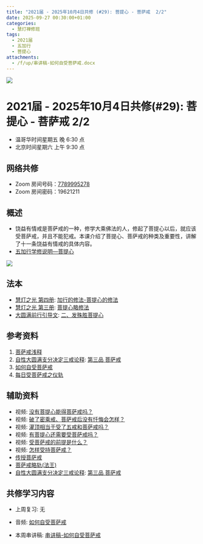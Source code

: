 ```yaml
---
title: "2021届 - 2025年10月4日共修 (#29): 菩提心 - 菩萨戒  2/2"
date: 2025-09-27 00:30:00+01:00
categories:
  - 慧灯禅修班
tags:
  - 2021届
  - 五加行
  - 菩提心
attachments:
  - /f/up/串讲稿-如何自受菩萨戒.docx
---
```

![](/f/up/maxresdefault.jpg)

# 2021届 - 2025年10月4日共修(#29): 菩提心 - 菩萨戒  2/2

* 温哥华时间星期五 晚 6:30 点
* 北京时间星期六 上午 9:30 点

## 网络共修

* Zoom 房间号码：[7789995278](https://zoom.us/j/7789995278)
* Zoom 房间密码：19621211

## 概述

* 饶益有情戒是菩萨戒的一种，修学大乘佛法的人，修起了菩提心以后，就应该受菩萨戒，并且不能犯戒。本课介绍了菩提心、菩萨戒的种类及重要性，讲解了十一条饶益有情戒的具体内容。
* [](<>)[](<>)[](<>)[](<>)[](<>)[](<>)[](<>)[](<>)[](<>)[](https://fohuifayu.com/index.php/huideng-jiangtang/chanxiuke/zen-04/8656-zen04-gy)[](https://fohuifayu.com/index.php/huideng-jiangtang/chanxiuke/zen-04/8656-zen04-gy)[五加行学修说明—菩提心](https://fohuifayu.com/index.php/huideng-jiangtang/chanxiuke/zen-04/8657-zen04-ptx)

![](/f/up/发心偈.jpg)

[](https://fohuifayu.com/index.php/huideng-jiangtang/chanxiuke/zen-04/8657-zen04-ptx)

## 法本

* [](<>)[](<>)[](<>)[](https://huidengchanxiu.net/books/b3/)[](https://fohuifayu.com/index.php/huideng-zhiguang/huideng-series/si-ce)[](https://fohuifayu.com/index.php/huideng-zhiguang/huideng-series/si-ce/236-a00033)[](https://fohuifayu.com/index.php/huideng-zhiguang/huideng-chanxiu/di-si-ce)[](https://fohuifayu.com/index.php/other-column/xiangguan-jinglun/lundian/qianxing-yindaowen/8394-d42)[](https://fohuifayu.com/index.php/huideng-zhiguang/huideng-chanxiu)[慧灯之光 第四册](https://fohuifayu.com/index.php/huideng-zhiguang/huideng-series/si-ce): [加行的修法-菩提心的修法](https://fohuifayu.com/index.php/huideng-zhiguang/huideng-series/si-ce/180-a00028?title=)
* [慧灯之光 第三册](https://fohuifayu.com/index.php/huideng-zhiguang/huideng-series/san-ce): [菩提心略修法](https://fohuifayu.com/index.php/huideng-zhiguang/huideng-series/san-ce/140-a00008)
* [大圆满前行引导文](https://huidengchanxiu.net/refs/qxgs/dymqx-fcgs): [二、发殊胜菩提心](https://huidengchanxiu.net/refs/qxgs/dymqx-fcgs#%E4%BA%8C%E5%8F%91%E6%AE%8A%E8%83%9C%E8%8F%A9%E6%8F%90%E5%BF%83)

## 参考资料

1. [](https://huidengchanxiu.net/refs/qxgs)[](https://www.xianmixuezi.com/%E9%81%93%E6%AC%A1%E7%AC%AC%E6%96%87%E5%BA%93/%E8%8F%A9%E6%8F%90%E9%81%93%E6%AC%A1%E7%AC%AC%E5%B9%BF%E8%AE%BA/%E5%9B%9B%E8%8F%A9%E6%8F%90%E9%81%93%E6%AC%A1%E7%AC%AC%E5%B9%BF%E8%AE%BA%E8%AE%B2%E8%AE%B0%E4%B8%89/%E4%B8%8B%E5%A3%AB%E9%81%93)[](https://www.zhihuihai.net/%E6%99%BA%E6%82%B2%E5%AD%A6%E5%A0%82/2022%E4%BC%A0%E6%B3%95/%E4%BD%9B%E5%AD%90%E8%A1%8C%E9%87%8A2022)[](https://fohuifayu.com/index.php/huideng-jiangtang/sancheng-jielv/pusa-jie/990-l07007)[菩萨戒浅释](https://fohuifayu.com/index.php/huideng-zhiguang/dianzi-congshu/sancheng-jielv/8935-a00084)
2. [](https://huidengchanxiu.net/refs/qxbwl/#%E4%BA%8C-%E5%8F%91%E6%AE%8A%E8%83%9C%E8%8F%A9%E6%8F%90%E5%BF%83)[自性大圆满支分决定三戒论释](https://www.zhihuihai.net/%E5%AD%A6%E4%BD%9B%E4%B9%8B%E5%AE%B6/%E4%BA%94%E9%83%A8%E5%A4%A7%E8%AE%BA/%E6%88%92%E5%BE%8B/%E8%87%AA%E6%80%A7%E5%A4%A7%E5%9C%86%E6%BB%A1%E6%94%AF%E5%88%86%E5%86%B3%E5%AE%9A%E4%B8%89%E6%88%92%E8%AE%BA%E9%87%8A): [第三品 菩萨戒](https://www.zhihuihai.net/%E5%AD%A6%E4%BD%9B%E4%B9%8B%E5%AE%B6/%E4%BA%94%E9%83%A8%E5%A4%A7%E8%AE%BA/%E6%88%92%E5%BE%8B/%E8%87%AA%E6%80%A7%E5%A4%A7%E5%9C%86%E6%BB%A1%E6%94%AF%E5%88%86%E5%86%B3%E5%AE%9A%E4%B8%89%E6%88%92%E8%AE%BA%E9%87%8A/%E7%AC%AC%E4%B8%89%E5%93%81%E8%8F%A9%E8%90%A8%E6%88%92)
3. [如何自受菩萨戒](https://fohuifayu.com/index.php/huideng-zhiguang/huideng-series/san-ce/195-a00042?title=)
4. [每日受菩萨戒之仪轨](https://fohuifayu.com/index.php/huideng-zhiguang/dianzi-congshu/sancheng-jielv/9028-a00519?title=)


## **辅助资料**

* [](https://fohuifayu.com/index.php/shipin-jingcui/wenda-zhailu/8615-v21021-v11)[](https://fohuifayu.com/index.php/shipin-jingcui/wenda-zhailu/2575-V16083-V04?title=)[](https://fohuifayu.com/index.php/shipin-jingcui/jingcai-shipin/5021-Y16028-Y01?title=)[](https://fohuifayu.com/index.php/huideng-zhiguang/dianzi-congshu/fofa-rongru-shenghuo/9042-a00533?title=%E7%88%B1%E5%BF%83#anchor)[](https://fohuifayu.com/index.php/shipin-jingcui/chanxiu-wenda/diyice/sgss/10615-r24102-v002?title=)[](https://fohuifayu.com/index.php/huideng-jiangtang/huanqiu-xilie/mei-guo/3022-l18057?title=)[](https://fohuifayu.com/index.php/shipin-jingcui/jingcai-shipin/10663-y17094-y10?title=)视频: [](https://fohuifayu.com/index.php/shipin-jingcui/jingcai-shipin/10563-y16027-y04?title=)[没有菩提心能得菩萨戒吗？](https://fohuifayu.com/index.php/shipin-jingcui/jingcai-shipin/10549-y16027-y03?title=)
* [](<>)视频: [](<>)[](<>)[破了密乘戒、菩萨戒后没有忏悔会怎样？](https://fohuifayu.com/index.php/shipin-jingcui/wenda-zhailu/5489-V19029-V05?title=)
* [](<>)视频: [灌顶相当于受了五戒和菩萨戒吗？](https://fohuifayu.com/index.php/shipin-jingcui/wenda-zhailu/4503-V19006-V03?title=)[](<>)
* [](<>)视频: [有菩提心还需要受菩萨戒吗？](https://fohuifayu.com/index.php/shipin-jingcui/wenda-zhailu/4194-V18085-V04?title=)[](<>)
* [](<>)视频: [受菩萨戒的前提是什么？](https://fohuifayu.com/index.php/shipin-jingcui/wenda-zhailu/3905-V18080-V01?title=)[](<>)
* [](<>)视频: [怎样受持菩萨戒？](https://fohuifayu.com/index.php/shipin-jingcui/wenda-zhailu/2221-W16020-V05?title=)[](<>)
* [传授菩萨戒](https://www.zhihuihai.net/%E5%AD%A6%E4%BD%9B%E4%B9%8B%E5%AE%B6/%E4%BA%94%E9%83%A8%E5%A4%A7%E8%AE%BA/%E6%88%92%E5%BE%8B/%E4%BC%A0%E6%8E%88%E8%8F%A9%E8%90%A8%E6%88%92)
* [菩萨戒略轨(法王)](https://www.zhihuihai.net/%E6%99%BA%E6%82%B2%E5%AD%A6%E5%A0%82/2020%E4%BC%A0%E6%B3%95/%E8%8F%A9%E8%90%A8%E6%88%92%E7%95%A5%E8%BD%A8%E6%B3%95%E7%8E%8B)
* [自性大圆满支分决定三戒论释](https://www.zhihuihai.net/%E5%AD%A6%E4%BD%9B%E4%B9%8B%E5%AE%B6/%E4%BA%94%E9%83%A8%E5%A4%A7%E8%AE%BA/%E6%88%92%E5%BE%8B/%E8%87%AA%E6%80%A7%E5%A4%A7%E5%9C%86%E6%BB%A1%E6%94%AF%E5%88%86%E5%86%B3%E5%AE%9A%E4%B8%89%E6%88%92%E8%AE%BA%E9%87%8A): [第三品 菩萨戒](https://www.zhihuihai.net/%E5%AD%A6%E4%BD%9B%E4%B9%8B%E5%AE%B6/%E4%BA%94%E9%83%A8%E5%A4%A7%E8%AE%BA/%E6%88%92%E5%BE%8B/%E8%87%AA%E6%80%A7%E5%A4%A7%E5%9C%86%E6%BB%A1%E6%94%AF%E5%88%86%E5%86%B3%E5%AE%9A%E4%B8%89%E6%88%92%E8%AE%BA%E9%87%8A/%E7%AC%AC%E4%B8%89%E5%93%81%E8%8F%A9%E8%90%A8%E6%88%92)

## **共修学习内容**

* 上周复习: [](<>)[](<>)[](<>)[](<>)[](<>)[](<>)[](<>)[](/f/up/开显解脱道略释1-思考题.pptx)[](/f/up/开显解脱道略释2-思考题.pptx)[](/f/up/开显解脱道略释3-思考题.pptx)[](/f/up/开显解脱道略释4-思考题.pptx)[](https://fohuifayu.com/index.php/huideng-jiangtang/chanxiuke/zen-04/2542-l17092)无[](<>)[](<>)[](<>)[](<>)[](<>)[](<>)[](<>)[](<>)[](<>)[](<>)[](<>)
* 音频: [](https://fohuifayu.com/index.php/huideng-jiangtang/huanqiu-xilie/taiwan-diqu/1156-l16027?title=)[](https://fohuifayu.com/index.php/huideng-jiangtang/sancheng-jielv/pusa-jie/469-l10003)[如何自受菩萨戒](https://fohuifayu.com/index.php/huideng-jiangtang/sancheng-jielv/pusa-jie/1839-l02011?title=)
* 本周串讲稿: [](/f/up/串讲稿-皈依.docx)[](<>)[](<>)[](<>)[](<>)[](<>)[](<>)[](<>)[](<>)[](<>)[](<>)[](<>)[](<>)[串讲稿-如何自受菩萨戒](/f/up/串讲稿-如何自受菩萨戒.docx)

  [](<>)[](<>)[](<>)[](<>)[](<>)[](<>)[](<>)[](<>)[](<>)[](<>)[](<>)
